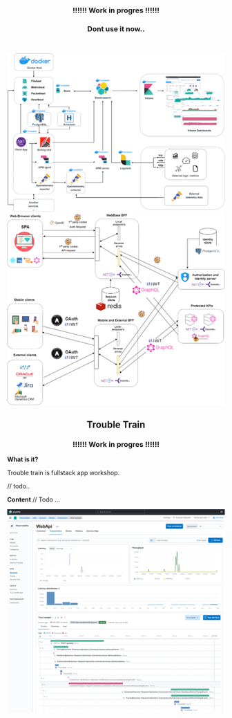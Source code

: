 <h3 align="center">!!!!!! Work in progres !!!!!!</h3>
<h3 align="center">Dont use it now..</h3>

<br />
<p align="center">

<img src="Doc/Assets/elastic_architecture_full.png" alt="Telemetry architecture" >

<br />

<img src="Doc/Assets/identity_server_sketch_flow.png" alt="App security architecture" >

<br />

  <h2 align="center">Trouble Train</h2>

   <h3 align="center">!!!!!! Work in progres !!!!!!</h3>
</p>

**What is it?**

Trouble train is fullstack app workshop.

// todo..

**Content**
// Todo ...


<img src="Doc/Assets/elastic_apm_example.png" alt="Apm distributed tracing" >


